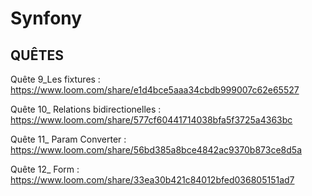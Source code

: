 # Synfony

## QUÊTES

Quête 9_Les fixtures : https://www.loom.com/share/e1d4bce5aaa34cbdb999007c62e65527

Quête 10_ Relations bidirectionelles : https://www.loom.com/share/577cf60441714038bfa5f3725a4363bc

Quête 11_ Param Converter : https://www.loom.com/share/56bd385a8bce4842ac9370b873ce8d5a

Quête 12_ Form : https://www.loom.com/share/33ea30b421c84012bfed036805151ad7